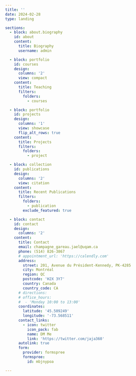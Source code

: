 ```yaml
---
title: ''
date: 2024-02-28
type: landing

sections:
  - block: about.biography
    id: about
    content:
      title: Biography
      username: admin

  - block: portfolio
    id: courses
    design:
      columns: '2'
      view: compact
    content:
      title: Teaching
      filters:
        folders:
          - courses

  - block: portfolio
    id: projects
    design:
      columns: '1'
      view: showcase
      flip_alt_rows: true
    content:
      title: Projects
      filters:
        folders:
          - project

  - block: collection
    id: publications
    design:
      columns: '2'
      view: citation
    content:
      title: Recent Publications
      filters:
        folders:
          - publication
        exclude_featured: true

  - block: contact
    id: contact
    design:
      columns: '2'
    content:
      title: Contact
      email: champagne_gareau.jael@uqam.ca
      phone: (514) 826-3867
      # appointment_url: 'https://calendly.com'
      address:
        street: 201, Avenue du Président-Kennedy, PK-4285
        city: Montréal
        region: QC
        postcode: 'H2X 3Y7'
        country: Canada
        country_code: CA
      # directions:
      # office_hours:
      #  - 'Monday 10:00 to 13:00'
      coordinates:
        latitude: '45.509249'
        longitude: '-73.568511'
      contact_links:
        - icon: twitter
          icon_pack: fab
          name: DM Me
          link: 'https://twitter.com/jaja360'
      autolink: true
      form:
        provider: formspree
        formspree:
          id: mbjnypoa

---
```

